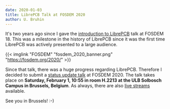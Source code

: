```yaml
---
date: 2020-01-03
title: LibrePCB Talk at FOSDEM 2020
author: U. Bruhin
---
```


It's two years ago since I gave the
[introduction to LibrePCB](https://fosdem.org/2018/schedule/event/cad_librepcb/)
talk at FOSDEM 18. This was a milestone in the history of LibrePCB since it was
the first time LibrePCB was actively presented to a large audience.

{{< imglink "FOSDEM" "fosdem_2020_banner.png" "https://fosdem.org/2020/" >}}

Since that talk, there was a huge progress regarding LibrePCB. Therefore I
decided to submit a
[status update talk](https://fosdem.org/2020/schedule/event/librepcb/) at
FOSDEM 2020. The talk takes place on **Saturday, February 1,
10:55 in room H.2213 at the ULB Solbosch Campus in Brussels, Belgium**.
As always, there are also
[live streams](https://fosdem.org/2020/schedule/streaming/) available.

See you in Brussels! :-)
